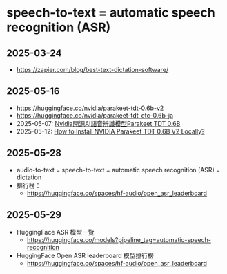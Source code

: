 # speech-to-text = automatic speech recognition (ASR)

## 2025-03-24

- https://zapier.com/blog/best-text-dictation-software/

## 2025-05-16

- https://huggingface.co/nvidia/parakeet-tdt-0.6b-v2
- https://huggingface.co/nvidia/parakeet-tdt_ctc-0.6b-ja
- 2025-05-07: [Nvidia開源AI語音辨識模型Parakeet TDT 0.6B](https://www.ithome.com.tw/news/168792)
- 2025-05-12: [How to Install NVIDIA Parakeet TDT 0.6B V2 Locally?](https://dev.to/nodeshiftcloud/how-to-install-nvidia-parakeet-tdt-06b-v2-locally-36ck)

## 2025-05-28

- audio-to-text = speech-to-text = automatic speech recognition (ASR) = dictation
- 排行榜：
  - https://huggingface.co/spaces/hf-audio/open_asr_leaderboard

## 2025-05-29

- HuggingFace ASR 模型一覽
  - https://huggingface.co/models?pipeline_tag=automatic-speech-recognition
- HuggingFace Open ASR leaderboard 模型排行榜
  - https://huggingface.co/spaces/hf-audio/open_asr_leaderboard